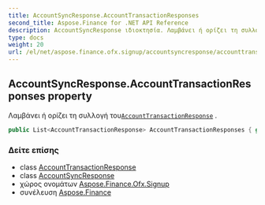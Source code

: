 ```yaml
---
title: AccountSyncResponse.AccountTransactionResponses
second_title: Aspose.Finance for .NET API Reference
description: AccountSyncResponse ιδιοκτησία. Λαμβάνει ή ορίζει τη συλλογή τουAccountTransactionResponse .
type: docs
weight: 20
url: /el/net/aspose.finance.ofx.signup/accountsyncresponse/accounttransactionresponses/
---
```

## AccountSyncResponse.AccountTransactionResponses property

Λαμβάνει ή ορίζει τη συλλογή του[`AccountTransactionResponse`](../../accounttransactionresponse/) .

```csharp
public List<AccountTransactionResponse> AccountTransactionResponses { get; set; }
```

### Δείτε επίσης

* class [AccountTransactionResponse](../../accounttransactionresponse/)
* class [AccountSyncResponse](../)
* χώρος ονομάτων [Aspose.Finance.Ofx.Signup](../../accountsyncresponse/)
* συνέλευση [Aspose.Finance](../../../)


